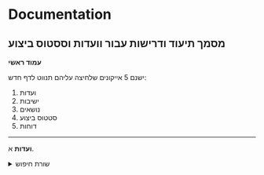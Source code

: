 # Documentation
מסמך תיעוד ודרישות עבור וועדות וססטוס ביצוע
---


**עמוד ראשי**

ישנם 5 אייקונים שלחיצה עליהם תנווט לדף חדש:
1. ועדות
2. ישיבות
3. נושאים
4. סטטוס ביצוע
5. דוחות

---
**ועדות**
א. <details>
  <summary>שורת חיפוש</summary>
  פה יהיה כפתור
</details>

